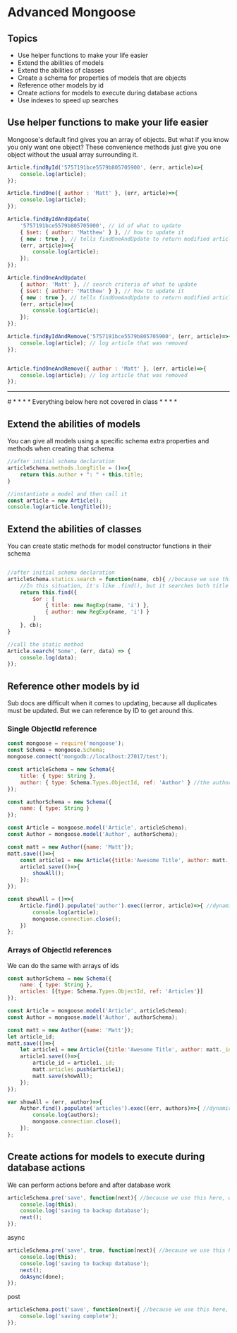 # Advanced Mongoose

## Topics

* Use helper functions to make your life easier
* Extend the abilities of models
* Extend the abilities of classes
* Create a schema for properties of models that are objects
* Reference other models by id
* Create actions for models to execute during database actions
* Use indexes to speed up searches

## Use helper functions to make your life easier

Mongoose's default find gives you an array of objects.  But what if you know you only want one object?  These convenience methods just give you one object without the usual array surrounding it.

```javascript
Article.findById('5757191bce5579b805705900', (err, article)=>{
	console.log(article);
});
```
```javascript
Article.findOne({ author : 'Matt' }, (err, article)=>{
	console.log(article);
});
```
```javascript
Article.findByIdAndUpdate(
	'5757191bce5579b805705900', // id of what to update
	{ $set: { author: 'Matthew' } }, // how to update it
	{ new : true }, // tells findOneAndUpdate to return modified article, not the original
	(err, article)=>{
		console.log(article);
	});
});
```
```javascript
Article.findOneAndUpdate(
	{ author: 'Matt' }, // search criteria of what to update
	{ $set: { author: 'Matthew' } }, // how to update it
	{ new : true }, // tells findOneAndUpdate to return modified article, not the original
	(err, article)=>{
		console.log(article);
	});
});
```
```javascript
Article.findByIdAndRemove('5757191bce5579b805705900', (err, article)=>{
	console.log(article); // log article that was removed
});
```
```javascript

Article.findOneAndRemove({ author : 'Matt' }, (err, article)=>{
	console.log(article); // log article that was removed
});
```

<hr>
#  * * * * Everything below here not covered in class * * * * 


## Extend the abilities of models

You can give all models using a specific schema extra properties and methods when creating that schema

```javascript
//after initial schema declaration
articleSchema.methods.longTitle = ()=>{
	return this.author + ": " + this.title;
}

//instantiate a model and then call it
const article = new Article();
console.log(article.longTitle());
```

## Extend the abilities of classes

You can create static methods for model constructor functions in their schema

```javascript

//after initial schema declaration
articleSchema.statics.search = function(name, cb){ //because we use this here, we'll need an old-fashioned function
	//In this situation, it's like .find(), but it searches both title and author
	return this.find({
		$or : [
			{ title: new RegExp(name, 'i') },
			{ author: new RegExp(name, 'i') }
		]
	}, cb);
}

//call the static method
Article.search('Some', (err, data) => {
	console.log(data);
});
```

## Reference other models by id

Sub docs are difficult when it comes to updating, because all duplicates must be updated.  But we can reference by ID to get around this.

### Single ObjectId reference

```javascript
const mongoose = require('mongoose');
const Schema = mongoose.Schema;
mongoose.connect('mongodb://localhost:27017/test');

const articleSchema = new Schema({
	title: { type: String },
	author: { type: Schema.Types.ObjectId, ref: 'Author' } //the author property is just an id of another object
});

const authorSchema = new Schema({
	name: { type: String }
});

const Article = mongoose.model('Article', articleSchema);
const Author = mongoose.model('Author', authorSchema);

const matt = new Author({name: 'Matt'});
matt.save(()=>{
	const article1 = new Article({title:'Awesome Title', author: matt._id});
	article1.save(()=>{
		showAll();
	});
});

const showAll = ()=>{
	Article.find().populate('author').exec((error, article)=>{ //dynamically switch out any ids with the objects they reference
		console.log(article);
		mongoose.connection.close();
	})
};
```

### Arrays of ObjectId references

We can do the same with arrays of ids

```javascript
const authorSchema = new Schema({
	name: { type: String },
	articles: [{type: Schema.Types.ObjectId, ref: 'Articles'}]
});

const Article = mongoose.model('Article', articleSchema);
const Author = mongoose.model('Author', authorSchema);

const matt = new Author({name: 'Matt'});
let article_id;
matt.save(()=>{
	let article1 = new Article({title:'Awesome Title', author: matt._id});
	article1.save(()=>{
		article_id = article1._id;
		matt.articles.push(article1);
		matt.save(showAll);
	});
});

var showAll = (err, author)=>{
	Author.find().populate('articles').exec((err, authors)=>{ //dynamically switch out any ids with the objects they reference
		console.log(authors);
		mongoose.connection.close();
	});
};
```

## Create actions for models to execute during database actions

We can perform actions before and after database work

```javascript
articleSchema.pre('save', function(next){ //because we use this here, we'll need an old-fashioned function
	console.log(this);
	console.log('saving to backup database');
	next();
});
```
async
```javascript
articleSchema.pre('save', true, function(next){ //because we use this here, we'll need an old-fashioned function
	console.log(this);
	console.log('saving to backup database');
	next();
	doAsync(done);
});
```
post
```javascript
articleSchema.post('save', function(next){ //because we use this here, we'll need an old-fashioned function
	console.log('saving complete');
});
```